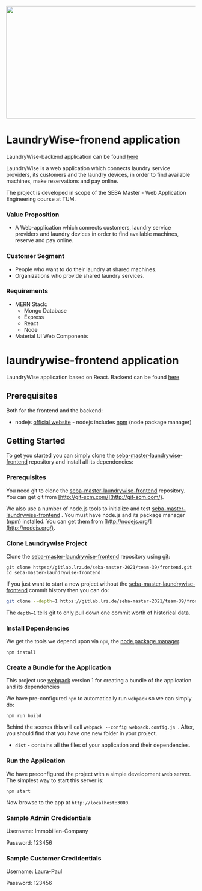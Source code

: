 <p align="center">
  <img src="resources/logo.png" width="850" height="300" />
</p>

# LaundryWise-fronend application

LaundryWise-backend application can be found [here](https://github.com/canberkanar/LaundryWise-backend)

LaundryWise is a web application which connects laundry service providers, its customers and the laundry devices, in order to find available machines, make reservations and pay online.

The project is developed in scope of the SEBA Master - Web Application Engineering course at TUM.

### Value Proposition
- A Web-application which connects customers, laundry service providers and laundry devices in order to find available machines, reserve and pay online.

### Customer Segment
-  People who want to do their laundry at shared machines.
- Organizations who provide shared laundry services.

### Requirements
+ MERN Stack:
    + Mongo Database
    + Express
    + React
    + Node
+ Material UI Web Components






# laundrywise-frontend application

LaundryWise application based on React. Backend can be found [here](https://gitlab.lrz.de/seba-master-2021/team-39/backend.git)

## Prerequisites

Both for the frontend and the backend:

-   nodejs [official website](https://nodejs.org/en/) - nodejs includes [npm](https://www.npmjs.com/) (node package manager)

## Getting Started

To get you started you can simply clone the [seba-master-laundrywise-frontend](https://gitlab.lrz.de/seba-master-2021/team-39/frontend) repository and install all its dependencies:

### Prerequisites

You need git to clone the [seba-master-laundrywise-frontend](https://gitlab.lrz.de/seba-master-2021/team-39/frontend) repository. You can get git from [http://git-scm.com/](http://git-scm.com/).

We also use a number of node.js tools to initialize and test [seba-master-laundrywise-frontend](https://gitlab.lrz.de/seba-master-2021/team-39/frontend) . You must have node.js and its package manager (npm) installed. You can get them from [http://nodejs.org/](http://nodejs.org/).

### Clone Laundrywise Project

Clone the [seba-master-laundrywise-frontend](https://gitlab.lrz.de/seba-master-2021/team-39/frontend.git) repository using [git](http://git-scm.com/):

```
git clone https://gitlab.lrz.de/seba-master-2021/team-39/frontend.git
cd seba-master-laundrywise-frontend
```

If you just want to start a new project without the [seba-master-laundrywise-frontend](https://gitlab.lrz.de/seba-master-2021/team-39/frontend.git) commit history then you can do:

```bash
git clone --depth=1 https://gitlab.lrz.de/seba-master-2021/team-39/frontend.git <your-project-name>
```

The `depth=1` tells git to only pull down one commit worth of historical data.

### Install Dependencies

We get the tools we depend upon via `npm`, the [node package manager](https://www.npmjs.com).

```
npm install
```

### Create a Bundle for the Application

This project use [webpack](https://github.com/webpack/webpack) version 1 for creating a bundle of the application and its dependencies

We have pre-configured `npm` to automatically run `webpack` so we can simply do:

```
npm run build
```

Behind the scenes this will call `webpack --config webpack.config.js `. After, you should find that you have one new folder in your project.

-   `dist` - contains all the files of your application and their dependencies.

### Run the Application

We have preconfigured the project with a simple development web server. The simplest way to start
this server is:

```
npm start
```

Now browse to the app at `http://localhost:3000`.

### Sample Admin Credidentials

Username: Immobilien-Company

Password: 123456

### Sample Customer Credidentials

Username: Laura-Paul

Password: 123456

